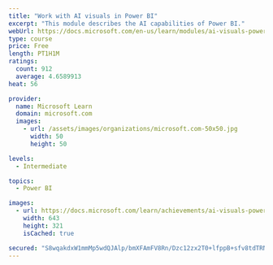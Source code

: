 ```yaml
---
title: "Work with AI visuals in Power BI"
excerpt: "This module describes the AI capabilities of Power BI."
webUrl: https://docs.microsoft.com/en-us/learn/modules/ai-visuals-power-bi/
type: course
price: Free
length: PT1H1M
ratings:
  count: 912
  average: 4.6589913
heat: 56

provider:
  name: Microsoft Learn
  domain: microsoft.com
  images:
    - url: /assets/images/organizations/microsoft.com-50x50.jpg
      width: 50
      height: 50

levels:
  - Intermediate

topics:
  - Power BI

images:
  - url: https://docs.microsoft.com/learn/achievements/ai-visuals-power-bi-social.png
    width: 643
    height: 321
    isCached: true

secured: "S8wqakdxW1mmMp5wdQJAlp/bmXFAmFV8Rn/Dzc12zx2T0+lfppB+sfv8tdTRNinxjh8WUpPYMnBueBCHs6VDi7shzwukQvco7kYJiHUpLTT26tNK3Ztj8HcdFGnI7WlhbLm0tqVtTlOmESsP+z5g8PTM74PgGuUIEaNPGPXx6/b/f5wsXW3YXcA57tDzuJ9BofccxB8EoFNH5RBgrSOO4/vqZ5RZKSs6iS92Tsgesjxlvvtm0+c1uxP2AOH4Hgjjqq2aHQOrBiWyo6bSx5CLXeaoe70S5tRPAtbLXPJkwBgYay4TMVDFMwHv4q/v22ugeb6lA4AxclRtaEh8TxNU42eYGIIo/bP0sI1itexNV2+DC7V32+S1+egAH6xyC03w362DbxqYDvd2goyQO8NSXelWnjqZKGoBDAVoh22hLd0=;MV0qLtXbuV3K/NT+A3tz7Q=="
---
```


